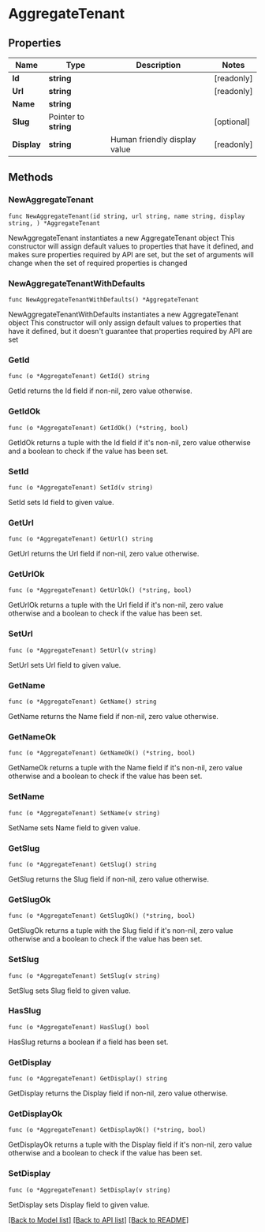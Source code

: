 # AggregateTenant

## Properties

Name | Type | Description | Notes
------------ | ------------- | ------------- | -------------
**Id** | **string** |  | [readonly] 
**Url** | **string** |  | [readonly] 
**Name** | **string** |  | 
**Slug** | Pointer to **string** |  | [optional] 
**Display** | **string** | Human friendly display value | [readonly] 

## Methods

### NewAggregateTenant

`func NewAggregateTenant(id string, url string, name string, display string, ) *AggregateTenant`

NewAggregateTenant instantiates a new AggregateTenant object
This constructor will assign default values to properties that have it defined,
and makes sure properties required by API are set, but the set of arguments
will change when the set of required properties is changed

### NewAggregateTenantWithDefaults

`func NewAggregateTenantWithDefaults() *AggregateTenant`

NewAggregateTenantWithDefaults instantiates a new AggregateTenant object
This constructor will only assign default values to properties that have it defined,
but it doesn't guarantee that properties required by API are set

### GetId

`func (o *AggregateTenant) GetId() string`

GetId returns the Id field if non-nil, zero value otherwise.

### GetIdOk

`func (o *AggregateTenant) GetIdOk() (*string, bool)`

GetIdOk returns a tuple with the Id field if it's non-nil, zero value otherwise
and a boolean to check if the value has been set.

### SetId

`func (o *AggregateTenant) SetId(v string)`

SetId sets Id field to given value.


### GetUrl

`func (o *AggregateTenant) GetUrl() string`

GetUrl returns the Url field if non-nil, zero value otherwise.

### GetUrlOk

`func (o *AggregateTenant) GetUrlOk() (*string, bool)`

GetUrlOk returns a tuple with the Url field if it's non-nil, zero value otherwise
and a boolean to check if the value has been set.

### SetUrl

`func (o *AggregateTenant) SetUrl(v string)`

SetUrl sets Url field to given value.


### GetName

`func (o *AggregateTenant) GetName() string`

GetName returns the Name field if non-nil, zero value otherwise.

### GetNameOk

`func (o *AggregateTenant) GetNameOk() (*string, bool)`

GetNameOk returns a tuple with the Name field if it's non-nil, zero value otherwise
and a boolean to check if the value has been set.

### SetName

`func (o *AggregateTenant) SetName(v string)`

SetName sets Name field to given value.


### GetSlug

`func (o *AggregateTenant) GetSlug() string`

GetSlug returns the Slug field if non-nil, zero value otherwise.

### GetSlugOk

`func (o *AggregateTenant) GetSlugOk() (*string, bool)`

GetSlugOk returns a tuple with the Slug field if it's non-nil, zero value otherwise
and a boolean to check if the value has been set.

### SetSlug

`func (o *AggregateTenant) SetSlug(v string)`

SetSlug sets Slug field to given value.

### HasSlug

`func (o *AggregateTenant) HasSlug() bool`

HasSlug returns a boolean if a field has been set.

### GetDisplay

`func (o *AggregateTenant) GetDisplay() string`

GetDisplay returns the Display field if non-nil, zero value otherwise.

### GetDisplayOk

`func (o *AggregateTenant) GetDisplayOk() (*string, bool)`

GetDisplayOk returns a tuple with the Display field if it's non-nil, zero value otherwise
and a boolean to check if the value has been set.

### SetDisplay

`func (o *AggregateTenant) SetDisplay(v string)`

SetDisplay sets Display field to given value.



[[Back to Model list]](../README.md#documentation-for-models) [[Back to API list]](../README.md#documentation-for-api-endpoints) [[Back to README]](../README.md)


